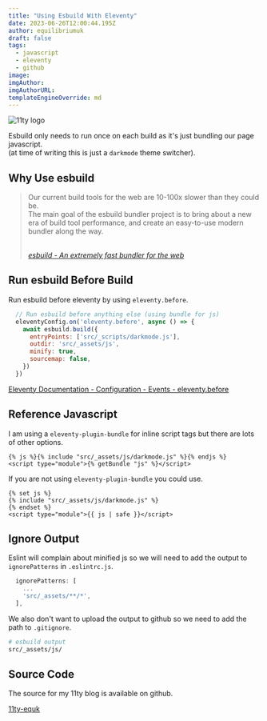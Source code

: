 ```yaml
---
title: "Using Esbuild With Eleventy"
date: 2023-06-26T12:00:44.195Z
author: equilibriumuk
draft: false
tags:
  - javascript
  - eleventy
  - github
image:
imgAuthor:
imgAuthorURL:
templateEngineOverride: md
---
```


<p class="text-center"><img src="/media/images/11ty-200.webp" alt="11ty logo" class="inline"></p>

Esbuild only needs to run once on each build as it's just bundling our page javascript.<br/>
(at time of writing this is just a `darkmode` theme switcher).

## Why Use esbuild

<blockquote><p>Our current build tools for the web are 10-100x slower than they could be.<br/>The main goal of the esbuild bundler project is to bring about a new era of build tool performance, and create an easy-to-use modern bundler along the way.</p>
<br/>
<cite><i class="fa fa-link"></i> <a href="https://esbuild.github.io/" target="_blank" rel="noopener noreferrer">esbuild - An extremely fast bundler for the web</a></cite></blockquote>

## Run esbuild Before Build

Run esbuild before eleventy by using `eleventy.before`.

```js
  // Run esbuild before anything else (using bundle for js)
  eleventyConfig.on('eleventy.before', async () => {
    await esbuild.build({
      entryPoints: ['src/_scripts/darkmode.js'],
      outdir: 'src/_assets/js',
      minify: true,
      sourcemap: false,
    })
  })
```

<i class="fa fa-link"></i> <a href="https://www.11ty.dev/docs/events/#eleventy.before" target="_blank" rel="noopener noreferrer">Eleventy Documentation - Configuration - Events - eleventy.before</a>

## Reference Javascript

I am using a `eleventy-plugin-bundle` for inline script tags but there are lots of other options.

```njk
{% js %}{% include "src/_assets/js/darkmode.js" %}{% endjs %}
<script type="module">{% getBundle "js" %}</script>
```

If you are not using `eleventy-plugin-bundle` you could use.

```njk
{% set js %}
{% include "src/_assets/js/darkmode.js" %}
{% endset %}
<script type="module">{{ js | safe }}</script>
```

## Ignore Output

Eslint will complain about minified js so we will need to add the output to `ignorePatterns` in `.eslintrc.js`.

```js
  ignorePatterns: [
    ...
    'src/_assets/**/*',
  ],

```

We also don't want to upload the output to github so we need to add the path to `.gitignore`.

```sh
# esbuild output
src/_assets/js/
```

## Source Code

The source for my 11ty blog is available on github.

<a class="github" href="https://github.com/equk/11ty-equk" aria-label="View on GitHub" target="_blank" rel="noopener noreferrer"><i class="fa fa-github"></i> 11ty-equk</a>
